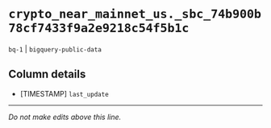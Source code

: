 # `crypto_near_mainnet_us._sbc_74b900b78cf7433f9a2e9218c54f5b1c`
`bq-1` | `bigquery-public-data`

## Column details
* [TIMESTAMP] `last_update`

-------------------------------------------------------------------------------
*Do not make edits above this line.*
